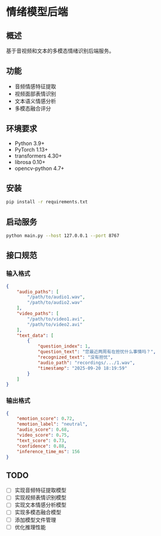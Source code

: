 # 情绪模型后端

## 概述

基于音视频和文本的多模态情绪识别后端服务。

## 功能

- 音频情感特征提取
- 视频面部表情识别
- 文本语义情感分析
- 多模态融合评分

## 环境要求

- Python 3.9+
- PyTorch 1.13+
- transformers 4.30+
- librosa 0.10+
- opencv-python 4.7+

## 安装

```bash
pip install -r requirements.txt
```

## 启动服务

```bash
python main.py --host 127.0.0.1 --port 8767
```

## 接口规范

### 输入格式

```json
{
    "audio_paths": [
        "/path/to/audio1.wav",
        "/path/to/audio2.wav"
    ],
    "video_paths": [
        "/path/to/video1.avi",
        "/path/to/video2.avi"
    ],
    "text_data": [
        {
            "question_index": 1,
            "question_text": "您最近两周有在担忧什么事情吗？",
            "recognized_text": "没有担忧",
            "audio_path": "recordings/.../1.wav",
            "timestamp": "2025-09-20 18:19:59"
        }
    ]
}
```

### 输出格式

```json
{
    "emotion_score": 0.72,
    "emotion_label": "neutral",
    "audio_score": 0.68,
    "video_score": 0.75,
    "text_score": 0.73,
    "confidence": 0.88,
    "inference_time_ms": 156
}
```

## TODO

- [ ] 实现音频特征提取模型
- [ ] 实现视频表情识别模型
- [ ] 实现文本情感分析模型
- [ ] 实现多模态融合模型
- [ ] 添加模型文件管理
- [ ] 优化推理性能

